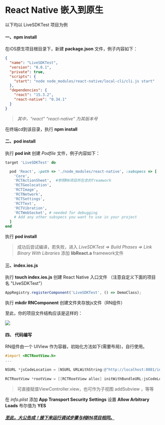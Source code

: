 # React Native 嵌入到原生

以下均以 LiveSDKTest 项目为例

#### 一、npm install

在iOS原生项目根目录下，新建 **package.json** 文件，例子内容如下：

```json
{
  "name": "LiveSDKTest",
  "version": "0.0.1",
  "private": true,
  "scripts": {
    "start": "node node_modules/react-native/local-cli/cli.js start"
  },
  "dependencies": {
    "react": "15.3.2",
    "react-native": "0.34.1"
  }
}
```

> *其中，“react”  “react-native” 为其版本号*

在终端cd到该目录，执行 **npm install**



#### 二、pod install

执行 **pod init** 创建 *Podfile* 文件，例子内容如下：

```ruby
target 'LiveSDKTest' do

  pod 'React', :path => './node_modules/react-native', :subspecs => [ 
    'Core',
    'RCTActionSheet',  #参照RN项目所包含的freamwork
    'RCTGeolocation',
    'RCTImage',
    'RCTNetwork',
    'RCTSettings',
    'RCTText',
    'RCTVibration',
    'RCTWebSocket', # needed for debugging
    # Add any other subspecs you want to use in your project
  ]
end
```

执行 **pod install** 

> 成功后尝试编译，若失败，进入 *LiveSDKTest  => Build Phases => Link Binary With Libraries* 添加 **libReact.a** framework文件



#### 三、index.ios.js

执行 **touch index.ios.js** 创建 React Native 入口文件 （注意自定义下面的项目名 "LIveSDKTest"）

```javascript
AppRegistry.registerComponent('LiveSDKTest', () => DemoClass);
```

执行 **mkdir RNComponent** 创建文件夹存放js文件（RN组件）

至此，你的项目文件结构应该是这样的：

![](http://ww4.sinaimg.cn/mw690/8c7512f7gw1f96olh21k2j207y09mjs3.jpg)

#### 四、 代码编写

RN组件由一个 UIView 作为容器，初始化方法如下(需要布局)，自行使用。

```objective-c
#import <RCTRootView.h>
...
  
NSURL *jsCodeLocation = [NSURL URLWithString:@"http://localhost:8081/index.ios.bundle?platform=ios"];
    
RCTRootView *rootView = [[RCTRootView alloc] initWithBundleURL:jsCodeLocation moduleName:@"LiveSDKTest" initialProperties:nil launchOptions:nil];
```

> 可直接赋值ViewController.view，也可作为子视图 addSubview ，等等

在 *info.plist*  添加 **App Transport Security Settings** 设置 **Allow Arbitrary Loads** 布尔值为 **YES**



##### <u>至此，大公告成！接下来运行调试步骤与纯RN项目相同。</u>